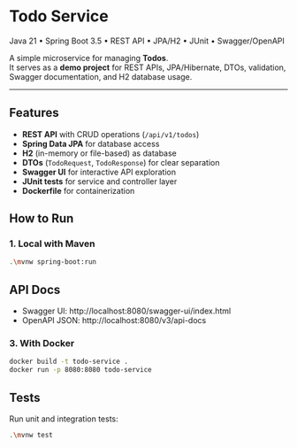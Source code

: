 # Todo Service

Java 21 • Spring Boot 3.5 • REST API • JPA/H2 • JUnit • Swagger/OpenAPI

A simple microservice for managing **Todos**.\
It serves as a **demo project** for REST APIs, JPA/Hibernate, DTOs,
validation, Swagger documentation, and H2 database usage.

------------------------------------------------------------------------

## Features

-   **REST API** with CRUD operations (`/api/v1/todos`)
-   **Spring Data JPA** for database access
-   **H2** (in-memory or file-based) as database
-   **DTOs** (`TodoRequest`, `TodoResponse`) for clear separation
-   **Swagger UI** for interactive API exploration
-   **JUnit tests** for service and controller layer
-   **Dockerfile** for containerization


## How to Run

### 1. Local with Maven

``` bash
.\mvnw spring-boot:run
```

## API Docs
- Swagger UI: http://localhost:8080/swagger-ui/index.html
- OpenAPI JSON: http://localhost:8080/v3/api-docs


### 3. With Docker

``` bash
docker build -t todo-service .
docker run -p 8080:8080 todo-service
```

## Tests

Run unit and integration tests:

``` bash
.\mvnw test
```

